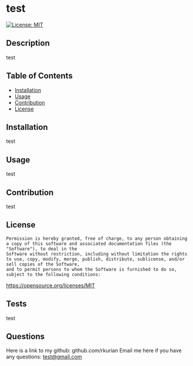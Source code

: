 
# test
[![License: MIT](https://img.shields.io/badge/License-MIT-yellow.svg)](https://opensource.org/licenses/MIT)
## Description
test

## Table of Contents
* [Installation](#installation)
* [Usage](#usage)
* [Contribution](#contribution)
* [License](#license)

## Installation
test

## Usage
test

## Contribution
test

## License

    Permission is hereby granted, free of charge, to any person obtaining a copy of this software and associated documentation files (the "Software"), to deal in the
    Software without restriction, including without limitation the rights to use, copy, modify, merge, publish, distribute, sublicense, and/or sell copies of the Software, 
    and to permit persons to whom the Software is furnished to do so, subject to the following conditions:
    
https://opensource.org/licenses/MIT

## Tests
test

## Questions
Here is a link to my github: github.com/rkurian
Email me here if you have any questions: test@gmail.com